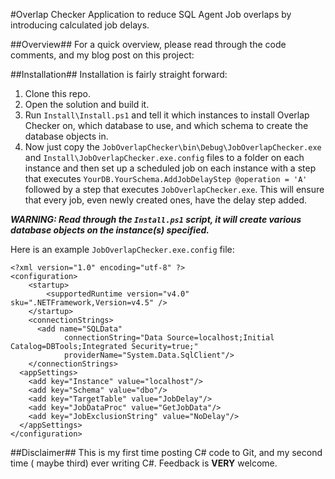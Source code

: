#Overlap Checker
Application to reduce SQL Agent Job overlaps by introducing calculated job delays.

##Overview##
For a quick overview, please read through the code comments, and my blog post on this project:

##Installation##
Installation is fairly straight forward:
  1. Clone this repo.
  2. Open the solution and build it.
  3. Run `Install\Install.ps1` and tell it which instances to install Overlap Checker on, which database to use, and which schema to create the database objects in.
  4. Now just copy the `JobOverlapChecker\bin\Debug\JobOverlapChecker.exe` and `Install\JobOverlapChecker.exe.config` files to a folder on each instance and then set up a scheduled job on each instance with a step that executes `YourDB.YourSchema.AddJobDelayStep @operation = 'A'` followed by a step that executes `JobOverlapChecker.exe`.  This will ensure that every job, even newly created ones, have the delay step added.

  ***WARNING: Read through the `Install.ps1` script, it will create various database objects on the instance(s) specified.***

Here is an example `JobOverlapChecker.exe.config` file:
```
﻿<?xml version="1.0" encoding="utf-8" ?>
<configuration>
    <startup>
        <supportedRuntime version="v4.0" sku=".NETFramework,Version=v4.5" />
    </startup>
    <connectionStrings>
      <add name="SQLData"
            connectionString="Data Source=localhost;Initial Catalog=DBTools;Integrated Security=true;"
            providerName="System.Data.SqlClient"/>
    </connectionStrings>
  <appSettings>
    <add key="Instance" value="localhost"/>
    <add key="Schema" value="dbo"/>
    <add key="TargetTable" value="JobDelay"/>
    <add key="JobDataProc" value="GetJobData"/>
    <add key="JobExclusionString" value="NoDelay"/>
  </appSettings>
</configuration>
```

##Disclaimer##
This is my first time posting C# code to Git, and my second time ( maybe third) ever writing C#. Feedback is **VERY** welcome.
